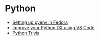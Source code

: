 # Python
- [Setting up pyenv in Fedora](https://github.com/blessymoses/all-things-python/blob/main/setting-up-pyenv-fedora.md)
- [Improve your Python DX using VS Code](https://github.com/blessymoses/all-things-python/blob/main/vs-code.md#vs-code)
- [Python Trivia](https://github.com/blessymoses/all-things-python/blob/main/vs-code.md#python-trivia)
